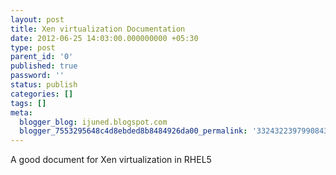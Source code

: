 ```yaml
---
layout: post
title: Xen virtualization Documentation
date: 2012-06-25 14:03:00.000000000 +05:30
type: post
parent_id: '0'
published: true
password: ''
status: publish
categories: []
tags: []
meta:
  blogger_blog: ijuned.blogspot.com
  blogger_7553295648c4d8ebded8b8484926da00_permalink: '3324322397990843398'
---
```

<div dir="ltr" style="text-align:left;">A good document for Xen virtualization in RHEL5</div>
